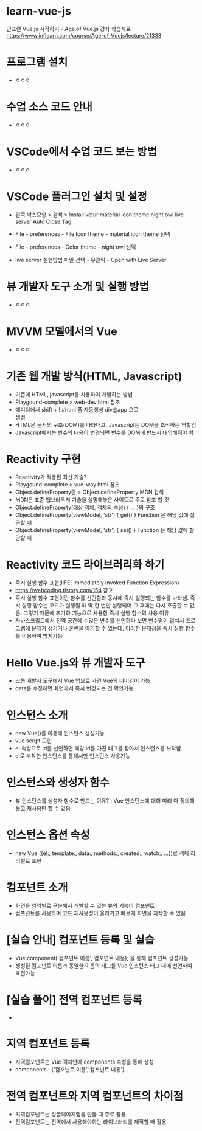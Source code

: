 # learn-vue-js
인프런 Vue.js 시작하기 - Age of Vue.js 강좌 학습자료
https://www.inflearn.com/course/Age-of-Vuejs/lecture/21333

# 프로그램 설치
- ㅇㅇㅇ

# 수업 소스 코드 안내
- ㅇㅇㅇ

# VSCode에서 수업 코드 보는 방법
- ㅇㅇㅇ

# VSCode 플러그인 설치 및 설정
- 왼쪽 박스모양 > 검색 > Install
  vetur
  material icon theme
  night owl
  live server
  Auto Close Tag

- File - preferences - File Icon theme - material icon theme 선택
- File - preferences - Color theme - night owl 선택

- live server 실행방법
  파일 선택 - 우클릭 - Open with Live Server

# 뷰 개발자 도구 소개 및 실행 방법
- ㅇㅇㅇ

# MVVM 모델에서의 Vue
- ㅇㅇㅇ

# 기존 웹 개발 방식(HTML, Javascript)
- 기존에 HTML, javascript를 사용하여 개발하는 방법
- Playgound-complete > web-dev.html 참조
- 에디터에서 
  shift + ! #html 폼 자동생성
  div@app 으로 <div id='app'></div> 생성
- HTML은 문서의 구조(DOM)를 나타내고, Javascript는 DOM을 조작하는 역할임
- Javascript에서는 변수의 내용이 변경되면 변수를 DOM에 반드시 대입해줘야 함

# Reactivity 구현
- Reactivity가 적용된 최신 기술?
- Playgound-complete > vue-way.html 참조
- Object.defineProperty란 > Object.defineProperty MDN 검색
- MDN은 표준 웹브라우저 기술을 설명해놓은 사이트로 주로 참조 할 것
- Object.defineProperty(대상 객체, 객체의 속성) { ... }의 구조
- Object.defineProperty(viewModel, 'str') { get() } Function 은 해당 값에 접근할 때
- Object.defineProperty(viewModel, 'str') { set() } Function 은 해당 값에 할당할 때

# Reactivity 코드 라이브러리화 하기
- 즉시 실행 함수 표현(IIFE, Immediately Invoked Function Expression)
- https://webcoding.tistory.com/154 참고
- 즉시 실행 함수 표현이란 함수를 선언함과 동시에 즉시 실행되는 함수를 나타냄. 즉시 실행 함수는 코드가 실행될 때 딱 한 번만 실행되며 그 후에는 다시 호출할 수 없음. 그렇기 때문에 초기화 기능으로 사용함
즉시 실행 함수의 사용 이유
- 자바스크립트에서 전역 공간에 수많은 변수를 선언하다 보면 변수명이 겹쳐서 프로그램에 문제가 생기거나 혼란을 야기할 수 있는데, 이러한 문제점을 즉시 실행 함수를 이용하여 방지가능

# Hello Vue.js와 뷰 개발자 도구
- 크롬 개발자 도구에서 Vue 탭으로 가면 Vue의 디버깅이 가능
- data를 수정하면 화면에서 즉시 변경되는 것 확인가능

# 인스턴스 소개
- new Vue()를 이용해 인스턴스 생성가능
- vue script 도입
- el 속성으로 id를 선언하면 해당 id를 가진 태그를 찾아서 인스턴스를 부착함
- el로 부착한 인스턴스를 통해서만 인스턴스 사용가능

# 인스턴스와 생성자 함수
- 뷰 인스턴스를 생성자 함수로 만드는 이유? : Vue 인스턴스에 대해 미리 다 정의해놓고 재사용만 할 수 있음

# 인스턴스 옵션 속성
- new Vue ({el:, template:, data:, methods:, created:, watch:, ...})로 객체 리터럴로 표현

# 컴포넌트 소개
- 화면을 영역별로 구분해서 개발할 수 있는 뷰의 기능이 컴포넌트
- 컴포넌트를 사용하며 코드 재사용성이 올라가고 빠르게 화면을 제작할 수 있음

# [실습 안내] 컴포넌트 등록 및 실습
- Vue.component('컴포넌트 이름', 컴포넌트 내용); 을 통해 컴포넌트 생성가능
- 생성된 컴포넌트 이름과 동일한 이름의 태그를 Vue 인스턴스 태그 내에 선언하여 표현가능

# [실습 풀이] 전역 컴포넌트 등록
- 

# 지역 컴포넌트 등록
- 지역컴포넌트는 Vue 객체안에 components 속성을 통해 생성
- components : {'컴포넌트 이름','컴포넌트 내용'}

# 전역 컴포넌트와 지역 컴포넌트의 차이점
- 지역컴포넌트는 싱글페이지앱을 만들 때 주로 활용
- 전역컴포넌트는 전역에서 사용해야하는 라이브러리를 제작할 때 활용